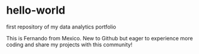 # hello-world
first repository of my data analytics portfolio

This is Fernando from Mexico. New to Github but eager to experience more coding and share my projects with this community!
